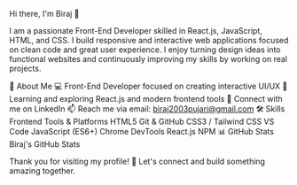 Hi there, I'm Biraj 👋

I am a passionate Front-End Developer skilled in React.js, JavaScript, HTML, and CSS. I build responsive and interactive web applications focused on clean code and great user experience. I enjoy turning design ideas into functional websites and continuously improving my skills by working on real projects.

🚀 About Me
💻 Front-End Developer focused on creating interactive UI/UX
🌱 Learning and exploring React.js and modern frontend tools
🔗 Connect with me on LinkedIn
📫 Reach me via email: biraj2003pujari@gmail.com
🛠️ Skills
Frontend	Tools & Platforms
HTML5	Git & GitHub
CSS3 / Tailwind CSS	VS Code
JavaScript (ES6+)	Chrome DevTools
React.js	NPM
📊 GitHub Stats
Biraj's GitHub Stats

Thank you for visiting my profile! 🚀
Let's connect and build something amazing together.
